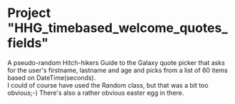 # Project "HHG_timebased_welcome_quotes_fields"

A pseudo-random Hitch-hikers Guide to the Galaxy quote picker that asks for the user's firstname, lastname and age and picks from a list of 60 items based on DateTime(seconds).<br> I could of course have used the Random class, but that was a bit too obvious;-) There's also a rather obvious easter egg in there.
